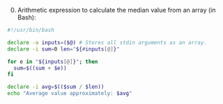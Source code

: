 0. Arithmetic expression to calculate the median value from an array (in Bash):

```bash
#!/usr/bin/bash

declare -a inputs=($@) # Stores all stdin arguments as an array.
declare -i sum=0 len="${#inputs[@]}"

for e in "${inputs[@]}"; then
  sum=$((sum + $e))
fi

declare -i avg=$(($sum / $len))
echo "Average value approximately: $avg"
```
